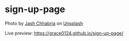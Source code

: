 # sign-up-page

Photo by <a href="https://unsplash.com/@jvshbk?utm_source=unsplash&utm_medium=referral&utm_content=creditCopyText">Jash Chhabria</a> on <a href="https://unsplash.com/photos/_1IF9ReWYY0?utm_source=unsplash&utm_medium=referral&utm_content=creditCopyText">Unsplash</a>

Live preview: https://grace0124.github.io/sign-up-page/

